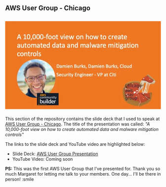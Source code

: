 AWS User Group - Chicago
---
![Picture](./feb_23_2023.webp)
---

This section of the repository contains the slide deck that I used to speak at [AWS User Group - Chicago](https://www.meetup.com/aws-chicago/events/291367444/).
The title of the presentation was called: _"A 10,000-foot view on how to create automated data and malware mitigation controls"_

The links to the slide deck and YouTube video are highlighted below:
- Slide Deck: [AWS User Group Presentation](./aws_user_group_presentation_final.pptx)
- YouTube Video: Coming soon

**PS:** This was the first AWS User Group that I've presented for. Thank you so much
Margaret for letting me talk to your members. One day... I'll be there in person! :smile 